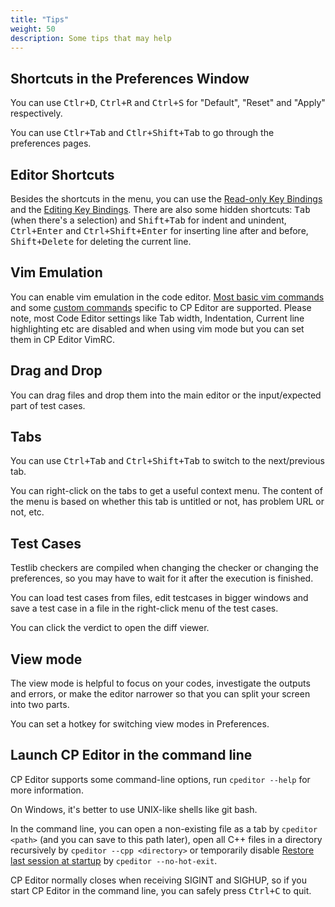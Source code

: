 ```yaml
---
title: "Tips"
weight: 50
description: Some tips that may help
---
```


## Shortcuts in the Preferences Window

You can use <kbd>Ctlr+D</kbd>, <kbd>Ctrl+R</kbd> and <kbd>Ctrl+S</kbd> for "Default", "Reset" and "Apply" respectively.

You can use <kbd>Ctlr+Tab</kbd> and <kbd>Ctlr+Shift+Tab</kbd> to go through the preferences pages.

## Editor Shortcuts

Besides the shortcuts in the menu, you can use the [Read-only Key Bindings](https://doc.qt.io/qt-5/qtextedit.html#read-only-key-bindings) and the [Editing Key Bindings](https://doc.qt.io/qt-5/qtextedit.html#editing-key-bindings). There are also some hidden shortcuts: <kbd>Tab</kbd> (when there's a selection) and <kbd>Shift+Tab</kbd> for indent and unindent, <kbd>Ctrl+Enter</kbd> and <kbd>Ctrl+Shift+Enter</kbd> for inserting line after and before, <kbd>Shift+Delete</kbd> for deleting the current line.

## Vim Emulation

You can enable vim emulation in the code editor. [Most basic vim commands](https://github.com/cpeditor/FakeVim#supported-features) and some [custom commands](../preferences/general#custom-vim-commands) specific to CP Editor are supported. Please note, most Code Editor settings like Tab width, Indentation, Current line highlighting etc are disabled and when using vim mode but you can set them in CP Editor VimRC.

## Drag and Drop

You can drag files and drop them into the main editor or the input/expected part of test cases.

## Tabs

You can use <kbd>Ctrl+Tab</kbd> and <kbd>Ctrl+Shift+Tab</kbd> to switch to the next/previous tab.

You can right-click on the tabs to get a useful context menu. The content of the menu is based on whether this tab is untitled or not, has problem URL or not, etc.

## Test Cases

Testlib checkers are compiled when changing the checker or changing the preferences, so you may have to wait for it after the execution is finished.

You can load test cases from files, edit testcases in bigger windows and save a test case in a file in the right-click menu of the test cases.

You can click the verdict to open the diff viewer.

## View mode

The view mode is helpful to focus on your codes, investigate the outputs and errors, or make the editor narrower so that you can split your screen into two parts.

You can set a hotkey for switching view modes in Preferences.

## Launch CP Editor in the command line

CP Editor supports some command-line options, run `cpeditor --help` for more information.

On Windows, it's better to use UNIX-like shells like git bash.

In the command line, you can open a non-existing file as a tab by `cpeditor <path>` (and you can save to this path later), open all C++ files in a directory recursively by `cpeditor --cpp <directory>` or temporarily disable [Restore last session at startup](../preferences/actions#restore-last-session-at-startup) by `cpeditor --no-hot-exit`.

CP Editor normally closes when receiving SIGINT and SIGHUP, so if you start CP Editor in the command line, you can safely press <kbd>Ctrl+C</kbd> to quit.
